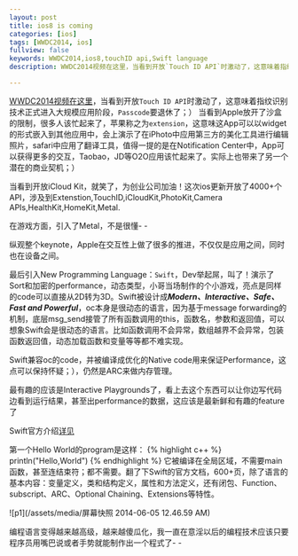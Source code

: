 ```yaml
---
layout: post
title: ios8 is coming
categories: [ios]
tags: [WWDC2014, ios]
fullview: false
keywords: WWDC2014,ios8,touchID api,Swift language
description: WWDC2014视频在这里，当看到开放`Touch ID API`时激动了，这意味着指纹识别技术正式进入大规模应用阶段，`Passcode`要退休了；）

---
```


[WWDC2014视频在这里](http://v.youku.com/v_show/id_XNzIwODkzMTM2.html)，当看到开放`Touch ID API`时激动了，这意味着指纹识别技术正式进入大规模应用阶段，`Passcode`要退休了；）
当看到Apple放开了沙盒的限制，很多人该忙起来了，苹果称之为`extension`，这意味这App可以以widget的形式嵌入到其他应用中，会上演示了在iPhoto中应用第三方的美化工具进行编辑照片，safari中应用了翻译工具，值得一提的是在Notification Center中，App可以获得更多的交互，Taobao，JD等O2O应用该忙起来了。实际上也带来了另一个潜在的商业契机；）

当看到开放iCloud Kit，就笑了，为创业公司加油！这次ios更新开放了4000+个API，涉及到Extenstion,TouchID,iCloudKit,PhotoKit,Camera APIs,HealthKit,HomeKit,Metal.

在游戏方面，引入了Metal，不是很懂- -

纵观整个keynote，Apple在交互性上做了很多的推进，不仅仅是应用之间，同时也在设备之间。

最后引入New Programming Language：`Swift`，Dev举起屌，叫了！演示了Sort和加密的performance，动态类型，小哥当场制作的个小游戏，亮点是同样的code可以直接从2D转为3D。Swift被设计成***Modern、Interactive、Safe、Fast and Powerful***，oc本身是很动态的语言，因为基于message forwarding的机制，底层msg_send接管了所有函数调用的this，函数名，参数和返回值，可以想象Swift会是很动态的语言。比如函数调用不会异常，数组越界不会异常，包装函数返回值，动态加载函数和变量等等都不难实现。

Swift兼容oc的code，并被编译成优化的Native code用来保证Performance，这点可以保持怀疑；），仍然是ARC来做内存管理。

最有趣的应该是Interactive Playgrounds了，看上去这个东西可以让你边写代码边看到运行结果，甚至出performance的数据，这应该是最新鲜和有趣的feature了

Swift官方介绍[详见](https://developer.apple.com/swift/)

第一个Hello World的program是这样：
{% highlight c++ %}
println("Hello,World")
{% endhighlight %}
它被编译在全局区域，不需要main函数，甚至连结束符；都不需要。翻了下Swift的官方文档，600+页，除了语言的基本内容：变量定义，类和结构定义，属性和方法定义，还有闭包、Function、subscript、ARC、Optional Chaining、Extensions等特性。

![p1](/assets/media/屏幕快照 2014-06-05 12.46.59 AM)

编程语言变得越来越高级，越来越傻瓜化，我一直在意淫以后的编程技术应该只要程序员用嘴巴说或者手势就能制作出一个程式了- -



